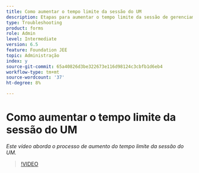 ```yaml
---
title: Como aumentar o tempo limite da sessão do UM
description: Etapas para aumentar o tempo limite da sessão de gerenciamento de usuários para um usuário
type: Troubleshooting
product: forms
role: Admin
level: Intermediate
version: 6.5
feature: Foundation JEE
topic: Administração
index: y
source-git-commit: 65a40826d3be322673e116d98124c3cbfb1d6eb4
workflow-type: tm+mt
source-wordcount: '37'
ht-degree: 8%

---
```



# Como aumentar o tempo limite da sessão do UM

*Este vídeo aborda o processo de aumento do tempo limite da sessão do UM.*

>[!VIDEO](https://video.tv.adobe.com/v/335503?quality=9&learn=on)

